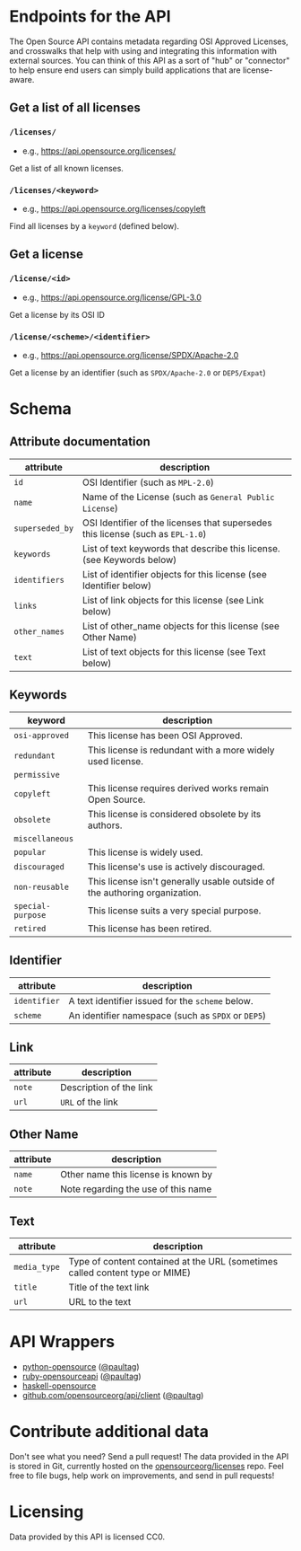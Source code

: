 Endpoints for the API
=====================

The Open Source API contains metadata regarding OSI Approved Licenses,
and crosswalks that help with using and integrating this information
with external sources. You can think of this API as a sort of "hub" or
"connector" to help ensure end users can simply build applications that
are license-aware.

Get a list of all licenses
--------------------------

### `/licenses/`

 - e.g., https://api.opensource.org/licenses/

Get a list of all known licenses.

### `/licenses/<keyword>`

 - e.g., https://api.opensource.org/licenses/copyleft

 Find all licenses by a `keyword` (defined below).

Get a license
-------------

### `/license/<id>`

 - e.g., https://api.opensource.org/license/GPL-3.0

Get a license by its OSI ID

### `/license/<scheme>/<identifier>`

 - e.g., https://api.opensource.org/license/SPDX/Apache-2.0

Get a license by an identifier (such as `SPDX/Apache-2.0` or `DEP5/Expat`)

Schema
======

Attribute documentation
-----------------------

attribute       | description
----------------|------------
`id`            | OSI Identifier (such as `MPL-2.0`)
`name`          | Name of the License (such as `General Public License`)
`superseded_by` | OSI Identifier of the licenses that supersedes this license (such as `EPL-1.0`)
`keywords`      | List of text keywords that describe this license. (see Keywords below)
`identifiers`   | List of identifier objects for this license (see Identifier below)
`links`         | List of link objects for this license (see Link below)
`other_names`   | List of other_name objects for this license (see Other Name)
`text`          | List of text objects for this license (see Text below)


Keywords
--------

keyword           | description
------------------|------------
`osi-approved`    | This license has been OSI Approved.
`redundant`       | This license is redundant with a more widely used license.
`permissive`      |
`copyleft`        | This license requires derived works remain Open Source.
`obsolete`        | This license is considered obsolete by its authors.
`miscellaneous`   |
`popular`         | This license is widely used.
`discouraged`     | This license's use is actively discouraged.
`non-reusable`    | This license isn't generally usable outside of the authoring organization.
`special-purpose` | This license suits a very special purpose.
`retired`         | This license has been retired.


Identifier
----------

attribute         | description
------------------|------------
`identifier`      | A text identifier issued for the `scheme` below.
`scheme`          | An identifier namespace (such as `SPDX` or `DEP5`)


Link
----

attribute         | description
------------------|------------
`note`            | Description of the link
`url`             | `URL` of the link


Other Name
----------

attribute         | description
------------------|------------
`name`            | Other name this license is known by
`note`            | Note regarding the use of this name

Text
----

attribute         | description
------------------|------------
`media_type`      | Type of content contained at the URL (sometimes called content type or MIME)
`title`           | Title of the text link
`url`             | URL to the text


API Wrappers
============

  - [python-opensource](https://github.com/opensourceorg/python-opensource) ([@paultag](http://github.com/paultag))
  - [ruby-opensourceapi](https://github.com/opensourceorg/ruby-opensourceapi) ([@paultag](http://github.com/paultag))
  - [haskell-opensource](https://github.com/OpenSourceOrg/haskell-opensource)
  - [github.com/opensourceorg/api/client](https://github.com/OpenSourceOrg/api/tree/master/client) ([@paultag](http://github.com/paultag))

Contribute additional data
==========================

Don't see what you need? Send a pull request! The data provided in the API is
stored in Git, currently hosted on the
[opensourceorg/licenses](https://github.com/opensourceorg/licenses) repo.
Feel free to file bugs, help work on improvements, and send in pull requests!

Licensing
=========

Data provided by this API is licensed CC0.

